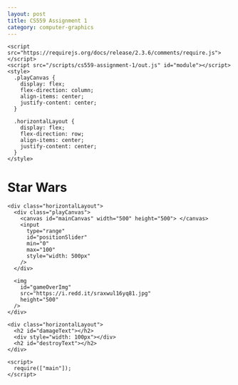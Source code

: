 ```yaml
---
layout: post
title: CS559 Assignment 1
category: computer-graphics
---
```


<html>
  <head>
    <title>Fangjun Zhou CS559 Homework 1</title>

    <script src="https://requirejs.org/docs/release/2.3.6/comments/require.js"></script>
    <script src="/scripts/cs559-assignment-1/out.js" id="module"></script>
    <style>
      .playCanvas {
        display: flex;
        flex-direction: column;
        align-items: center;
        justify-content: center;
      }

      .horizontalLayout {
        display: flex;
        flex-direction: row;
        align-items: center;
        justify-content: center;
      }
    </style>

  </head>
  <body>
    <div class="horizontalLayout">
      <h1 id="gameOverText">Star Wars</h1>
    </div>

    <div class="horizontalLayout">
      <div class="playCanvas">
        <canvas id="mainCanvas" width="500" height="500"> </canvas>
        <input
          type="range"
          id="positionSlider"
          min="0"
          max="100"
          style="width: 500px"
        />
      </div>

      <img
        id="gameOverImg"
        src="https://i.redd.it/sraxwul16yq81.jpg"
        height="500"
      />
    </div>

    <div class="horizontalLayout">
      <h2 id="damageText"></h2>
      <div style="width: 100px"></div>
      <h2 id="destroyText"></h2>
    </div>

    <script>
      require(["main"]);
    </script>

  </body>
</html>
